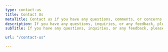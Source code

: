 ```yaml
---
type: contact-us
title: Contact Us
metaTitle: Contact us if you have any questions, comments, or concerns.
description: If you have any questions, inquiries, or any feedback, please send us a message
subTitle: If you have any questions, inquiries, or any feedback, please send us a message

url: "/contact-us"

---
```

